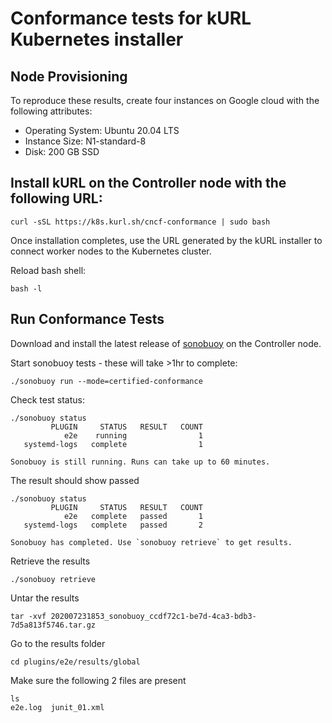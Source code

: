 # Conformance tests for kURL Kubernetes installer

## Node Provisioning

To reproduce these results, create four instances on Google cloud with the following attributes:

- Operating System: Ubuntu 20.04 LTS
- Instance Size: N1-standard-8
- Disk: 200 GB SSD

## Install kURL on the Controller node with the following URL:

```
curl -sSL https://k8s.kurl.sh/cncf-conformance | sudo bash
```

Once installation completes, use the URL generated by the kURL installer to connect worker nodes to the Kubernetes cluster.

Reload bash shell:
```
bash -l
```
## Run Conformance Tests

Download and install the latest release of [sonobuoy](https://github.com/vmware-tanzu/sonobuoy/releases) on the Controller node.

Start sonobuoy tests - these will take >1hr to complete:

```
./sonobuoy run --mode=certified-conformance
```

Check test status:

```
./sonobuoy status
         PLUGIN     STATUS   RESULT   COUNT
            e2e    running                1
   systemd-logs   complete                1

Sonobuoy is still running. Runs can take up to 60 minutes.
```

The result should show passed
```
./sonobuoy status
         PLUGIN     STATUS   RESULT   COUNT
            e2e   complete   passed       1
   systemd-logs   complete   passed       2

Sonobuoy has completed. Use `sonobuoy retrieve` to get results.
```

Retrieve the results

```
./sonobuoy retrieve
```

Untar the results
```
tar -xvf 202007231853_sonobuoy_ccdf72c1-be7d-4ca3-bdb3-7d5a813f5746.tar.gz
```

Go to the results folder
```
cd plugins/e2e/results/global
```

Make sure the following 2 files are present

```
ls
e2e.log  junit_01.xml
```
